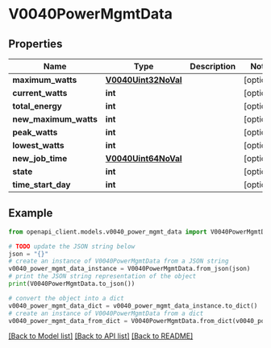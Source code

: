 # V0040PowerMgmtData


## Properties

Name | Type | Description | Notes
------------ | ------------- | ------------- | -------------
**maximum_watts** | [**V0040Uint32NoVal**](V0040Uint32NoVal.md) |  | [optional] 
**current_watts** | **int** |  | [optional] 
**total_energy** | **int** |  | [optional] 
**new_maximum_watts** | **int** |  | [optional] 
**peak_watts** | **int** |  | [optional] 
**lowest_watts** | **int** |  | [optional] 
**new_job_time** | [**V0040Uint64NoVal**](V0040Uint64NoVal.md) |  | [optional] 
**state** | **int** |  | [optional] 
**time_start_day** | **int** |  | [optional] 

## Example

```python
from openapi_client.models.v0040_power_mgmt_data import V0040PowerMgmtData

# TODO update the JSON string below
json = "{}"
# create an instance of V0040PowerMgmtData from a JSON string
v0040_power_mgmt_data_instance = V0040PowerMgmtData.from_json(json)
# print the JSON string representation of the object
print(V0040PowerMgmtData.to_json())

# convert the object into a dict
v0040_power_mgmt_data_dict = v0040_power_mgmt_data_instance.to_dict()
# create an instance of V0040PowerMgmtData from a dict
v0040_power_mgmt_data_from_dict = V0040PowerMgmtData.from_dict(v0040_power_mgmt_data_dict)
```
[[Back to Model list]](../README.md#documentation-for-models) [[Back to API list]](../README.md#documentation-for-api-endpoints) [[Back to README]](../README.md)


